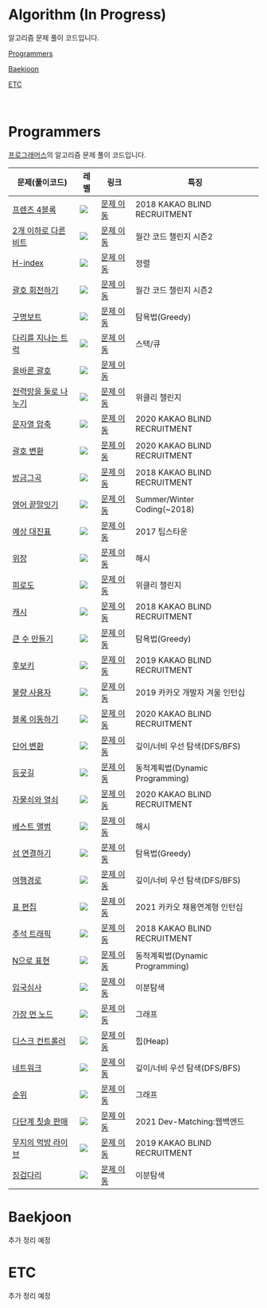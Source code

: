 # Algorithm (In Progress)

알고리즘 문제 풀이 코드입니다.

[Programmers ](#programmers)

[Baekjoon ](#baekjoon)

[ETC ](#etc)

<br>
<!--|<a href="코드링크">문제이름</a> | <img src="https://img.shields.io/static/v1?label=&message=Lv.2&color=yellow"/></a> | <a href="문제링크">문제 이동</a>|특징|-->
<!--|<a href="코드링크">문제이름</a> | <img src="https://img.shields.io/static/v1?label=&message=Lv.3&color=orange"/></a> | <a href="문제링크">문제 이동</a>|특징|-->
<!--|<a href="코드링크">문제이름</a> | <img src="https://img.shields.io/static/v1?label=&message=Lv.4&color=red"/></a> | <a href="문제링크">문제 이동</a>|특징|-->

# Programmers
<p><a href="https://programmers.co.kr/learn/challenges">프로그래머스</a>의 알고리즘 문제 풀이 코드입니다.</p>

|문제(풀이코드)|레벨|링크|특징|
|------|---|---|--------|
|<a href="https://github.com/JiyoungMa/Algorithm/blob/adadc0efbcf830aed61e4266fb95f8336e391526/Programmers/%ED%94%84%EB%A0%8C%EC%A6%884%EB%B8%94%EB%A1%9D.py">프렌즈 4블록</a> | <img src="https://img.shields.io/static/v1?label=&message=Lv.2&color=yellow"/></a> | <a href="https://programmers.co.kr/learn/courses/30/lessons/17679">문제 이동</a>|2018 KAKAO BLIND RECRUITMENT|
|<a href="https://github.com/JiyoungMa/Algorithm/blob/f1507d64e8d236424e17664cbc4d414f013692d6/Programmers/2%EA%B0%9C%20%EC%9D%B4%ED%95%98%EB%A1%9C%20%EB%8B%A4%EB%A5%B8%20%EB%B9%84%ED%8A%B8.py">2개 이하로 다른 비트</a> | <img src="https://img.shields.io/static/v1?label=&message=Lv.2&color=yellow"/></a> | <a href="https://programmers.co.kr/learn/courses/30/lessons/77885">문제 이동</a>|월간 코드 챌린지 시즌2|
|<a href="https://github.com/JiyoungMa/Algorithm/blob/f1507d64e8d236424e17664cbc4d414f013692d6/Programmers/H-index.py">H-index</a> | <img src="https://img.shields.io/static/v1?label=&message=Lv.2&color=yellow"/></a> | <a href="https://programmers.co.kr/learn/courses/30/lessons/42747">문제 이동</a>|정렬|
|<a href="https://github.com/JiyoungMa/Algorithm/blob/f1507d64e8d236424e17664cbc4d414f013692d6/Programmers/%EA%B4%84%ED%98%B8%20%ED%9A%8C%EC%A0%84%ED%95%98%EA%B8%B0.py">괄호 회전하기</a> | <img src="https://img.shields.io/static/v1?label=&message=Lv.2&color=yellow"/></a> | <a href="https://programmers.co.kr/learn/courses/30/lessons/76502">문제 이동</a>|월간 코드 챌린지 시즌2|
|<a href="https://github.com/JiyoungMa/Algorithm/blob/f1507d64e8d236424e17664cbc4d414f013692d6/Programmers/%EA%B5%AC%EB%AA%85%EB%B3%B4%ED%8A%B8.py">구명보트</a> | <img src="https://img.shields.io/static/v1?label=&message=Lv.2&color=yellow"/></a> | <a href="https://programmers.co.kr/learn/courses/30/lessons/42885">문제 이동</a>|탐욕법(Greedy)|
|<a href="https://github.com/JiyoungMa/Algorithm/blob/f1507d64e8d236424e17664cbc4d414f013692d6/Programmers/%EB%8B%A4%EB%A6%AC%EB%A5%BC%20%EC%A7%80%EB%82%98%EB%8A%94%20%ED%8A%B8%EB%9F%AD.py">다리를 지나는 트럭</a> | <img src="https://img.shields.io/static/v1?label=&message=Lv.2&color=yellow"/></a> | <a href="https://programmers.co.kr/learn/courses/30/lessons/42583">문제 이동</a>|스택/큐|
|<a href="https://github.com/JiyoungMa/Algorithm/blob/f1507d64e8d236424e17664cbc4d414f013692d6/Programmers/%EC%98%AC%EB%B0%94%EB%A5%B8%20%EA%B4%84%ED%98%B8.py">올바른 괄호</a> | <img src="https://img.shields.io/static/v1?label=&message=Lv.2&color=yellow"/></a> | <a href="https://programmers.co.kr/learn/courses/30/lessons/12909">문제 이동</a>||
|<a href="https://github.com/JiyoungMa/Algorithm/blob/f1507d64e8d236424e17664cbc4d414f013692d6/Programmers/%EC%A0%84%EB%A0%A5%EB%A7%9D%EC%9D%84%20%EB%91%98%EB%A1%9C%20%EB%82%98%EB%88%84%EA%B8%B0.py">전력망을 둘로 나누기</a> | <img src="https://img.shields.io/static/v1?label=&message=Lv.2&color=yellow"/></a> | <a href="https://programmers.co.kr/learn/courses/30/lessons/86971">문제 이동</a>|위클리 챌린지|
|<a href="https://github.com/JiyoungMa/Algorithm/blob/e2b4897de332e604fb0140ebe62dead647d13c20/Programmers/%EB%AC%B8%EC%9E%90%EC%97%B4%20%EC%95%95%EC%B6%95.py">문자열 압축</a> | <img src="https://img.shields.io/static/v1?label=&message=Lv.2&color=yellow"/></a> | <a href="https://programmers.co.kr/learn/courses/30/lessons/60057">문제 이동</a>|2020 KAKAO BLIND RECRUITMENT|
|<a href="https://github.com/JiyoungMa/Algorithm/blob/986ad77ab89ccd4713f0943bd5eec1e9ffd9d318/Programmers/%EA%B4%84%ED%98%B8%20%EB%B3%80%ED%99%98.py">괄호 변환</a> | <img src="https://img.shields.io/static/v1?label=&message=Lv.2&color=yellow"/></a> | <a href="https://programmers.co.kr/learn/courses/30/lessons/60058">문제 이동</a>|2020 KAKAO BLIND RECRUITMENT|
|<a href="https://github.com/JiyoungMa/Algorithm/blob/21be1c916cdd4c771c24d24eb85392c7c13905e7/Programmers/%EB%B0%A9%EA%B8%88%EA%B7%B8%EA%B3%A1.py">방금그곡</a> | <img src="https://img.shields.io/static/v1?label=&message=Lv.2&color=yellow"/></a> | <a href="https://programmers.co.kr/learn/courses/30/lessons/17683">문제 이동</a>|2018 KAKAO BLIND RECRUITMENT|
|<a href="https://github.com/JiyoungMa/Algorithm/blob/21be1c916cdd4c771c24d24eb85392c7c13905e7/Programmers/%EC%98%81%EC%96%B4%20%EB%81%9D%EB%A7%90%EC%9E%87%EA%B8%B0.py">영어 끝말잇기</a> | <img src="https://img.shields.io/static/v1?label=&message=Lv.2&color=yellow"/></a> | <a href="https://programmers.co.kr/learn/courses/30/lessons/12981">문제 이동</a>|Summer/Winter Coding(~2018)|
|<a href="https://github.com/JiyoungMa/Algorithm/blob/21be1c916cdd4c771c24d24eb85392c7c13905e7/Programmers/%EC%98%88%EC%83%81%20%EB%8C%80%EC%A7%84%ED%91%9C.py">예상 대진표</a> | <img src="https://img.shields.io/static/v1?label=&message=Lv.2&color=yellow"/></a> | <a href="https://programmers.co.kr/learn/courses/30/lessons/12985">문제 이동</a>|2017 팁스타운|
|<a href="https://github.com/JiyoungMa/Algorithm/blob/21be1c916cdd4c771c24d24eb85392c7c13905e7/Programmers/%EC%9C%84%EC%9E%A5.py">위장</a> | <img src="https://img.shields.io/static/v1?label=&message=Lv.2&color=yellow"/></a> | <a href="https://programmers.co.kr/learn/courses/30/lessons/42578">문제 이동</a>|해시|
|<a href="https://github.com/JiyoungMa/Algorithm/blob/58b6a51d0e60e944d9a25b7d84d1a9ecb5d91334/Programmers/%EC%9C%84%ED%81%B4%EB%A6%AC%20%EC%B1%8C%EB%A6%B0%EC%A7%80%2012%EC%A3%BC%EC%B0%A8%20%ED%94%BC%EB%A1%9C%EB%8F%84.py">피로도</a> | <img src="https://img.shields.io/static/v1?label=&message=Lv.2&color=yellow"/></a> | <a href="https://programmers.co.kr/learn/courses/30/lessons/87946">문제 이동</a>|위클리 챌린지|
|<a href="https://github.com/JiyoungMa/Algorithm/blob/58b6a51d0e60e944d9a25b7d84d1a9ecb5d91334/Programmers/%EC%B9%B4%EC%B9%B4%EC%98%A4%201%EC%B0%A8%20%EC%BA%90%EC%8B%9C.py">캐시</a> | <img src="https://img.shields.io/static/v1?label=&message=Lv.2&color=yellow"/></a> | <a href="https://programmers.co.kr/learn/courses/30/lessons/17680">문제 이동</a>|2018 KAKAO BLIND RECRUITMENT|
|<a href="https://github.com/JiyoungMa/Algorithm/blob/58b6a51d0e60e944d9a25b7d84d1a9ecb5d91334/Programmers/%ED%81%B0%20%EC%88%98%20%EB%A7%8C%EB%93%A4%EA%B8%B0.py">큰 수 만들기</a> | <img src="https://img.shields.io/static/v1?label=&message=Lv.2&color=yellow"/></a> | <a href="https://programmers.co.kr/learn/courses/30/lessons/42883">문제 이동</a>|탐욕법(Greedy)|
|<a href="https://github.com/JiyoungMa/Algorithm/blob/58b6a51d0e60e944d9a25b7d84d1a9ecb5d91334/Programmers/%ED%9B%84%EB%B3%B4%ED%82%A4.py">후보키</a> | <img src="https://img.shields.io/static/v1?label=&message=Lv.2&color=yellow"/></a> | <a href="https://programmers.co.kr/learn/courses/30/lessons/42890">문제 이동</a>|2019 KAKAO BLIND RECRUITMENT|
|<a href="https://github.com/JiyoungMa/Algorithm/blob/0264c1e547336302fc8fb151391b39146ea6b4d6/Programmers/%EB%B6%88%EB%9F%89%20%EC%82%AC%EC%9A%A9%EC%9E%90.py">불량 사용자</a> | <img src="https://img.shields.io/static/v1?label=&message=Lv.3&color=orange"/></a> | <a href="https://programmers.co.kr/learn/challenges">문제 이동</a>|2019 카카오 개발자 겨울 인턴십|
|<a href="https://github.com/JiyoungMa/Algorithm/blob/d576a7682f39b9405f79a9a15919add8240ef9d7/Programmers/%EB%B8%94%EB%A1%9D%20%EC%9D%B4%EB%8F%99%ED%95%98%EA%B8%B0.py">블록 이동하기</a> | <img src="https://img.shields.io/static/v1?label=&message=Lv.3&color=orange"/></a> | <a href="https://programmers.co.kr/learn/courses/30/lessons/60063">문제 이동</a>|2020 KAKAO BLIND RECRUITMENT|
|<a href="https://github.com/JiyoungMa/Algorithm/blob/f1507d64e8d236424e17664cbc4d414f013692d6/Programmers/%EB%8B%A8%EC%96%B4%20%EB%B3%80%ED%99%98.py">단어 변환</a> | <img src="https://img.shields.io/static/v1?label=&message=Lv.3&color=orange"/></a> | <a href="https://programmers.co.kr/learn/courses/30/lessons/43163">문제 이동</a>|깊이/너비 우선 탐색(DFS/BFS)|
|<a href="https://github.com/JiyoungMa/Algorithm/blob/f1507d64e8d236424e17664cbc4d414f013692d6/Programmers/%EB%93%B1%EA%B5%A3%EA%B8%B8.py">등굣길</a> | <img src="https://img.shields.io/static/v1?label=&message=Lv.3&color=orange"/></a> | <a href="https://programmers.co.kr/learn/courses/30/lessons/42898">문제 이동</a>|동적계획법(Dynamic Programming)|
|<a href="https://github.com/JiyoungMa/Algorithm/blob/dce9cf2316a91a3c1ae1d07393527c12c5ae77c0/Programmers/%EC%9E%90%EB%AC%BC%EC%87%A0%EC%99%80%20%EC%97%B4%EC%87%A0.py">자물쇠와 열쇠</a> | <img src="https://img.shields.io/static/v1?label=&message=Lv.3&color=orange"/></a> | <a href="https://programmers.co.kr/learn/courses/30/lessons/60059">문제 이동</a>|2020 KAKAO BLIND RECRUITMENT|
|<a href="https://github.com/JiyoungMa/Algorithm/blob/21be1c916cdd4c771c24d24eb85392c7c13905e7/Programmers/%EB%B2%A0%EC%8A%A4%ED%8A%B8%20%EC%95%A8%EB%B2%94.py">베스트 앨범</a> | <img src="https://img.shields.io/static/v1?label=&message=Lv.3&color=orange"/></a> | <a href="https://programmers.co.kr/learn/courses/30/lessons/42579">문제 이동</a>|해시|
|<a href="https://github.com/JiyoungMa/Algorithm/blob/21be1c916cdd4c771c24d24eb85392c7c13905e7/Programmers/%EC%84%AC%20%EC%97%B0%EA%B2%B0%ED%95%98%EA%B8%B0.py">섬 연결하기</a> | <img src="https://img.shields.io/static/v1?label=&message=Lv.3&color=orange"/></a> | <a href="https://programmers.co.kr/learn/courses/30/lessons/42861">문제 이동</a>|탐욕법(Greedy)|
|<a href="https://github.com/JiyoungMa/Algorithm/blob/21be1c916cdd4c771c24d24eb85392c7c13905e7/Programmers/%EC%97%AC%ED%96%89%EA%B2%BD%EB%A1%9C.py">여행경로</a> | <img src="https://img.shields.io/static/v1?label=&message=Lv.3&color=orange"/></a> | <a href="https://programmers.co.kr/learn/courses/30/lessons/43164">문제 이동</a>|깊이/너비 우선 탐색(DFS/BFS)|
|<a href="https://github.com/JiyoungMa/Algorithm/blob/58b6a51d0e60e944d9a25b7d84d1a9ecb5d91334/Programmers/%ED%91%9C%20%ED%8E%B8%EC%A7%91.py">표 편집</a> | <img src="https://img.shields.io/static/v1?label=&message=Lv.3&color=orange"/></a> | <a href="https://programmers.co.kr/learn/courses/30/lessons/81303">문제 이동</a>|2021 카카오 채용연계형 인턴십|
|<a href="https://github.com/JiyoungMa/Algorithm/blob/4910b2c59e5c53eecaa7eace52a56274ba8d401a/Programmers/%EC%B6%94%EC%84%9D%20%ED%8A%B8%EB%9E%98%ED%94%BD.py">추석 트래픽</a> | <img src="https://img.shields.io/static/v1?label=&message=Lv.3&color=orange"/></a> | <a href="https://programmers.co.kr/learn/courses/30/lessons/17676">문제 이동</a>|2018 KAKAO BLIND RECRUITMENT|
|<a href="https://github.com/JiyoungMa/Algorithm/blob/7f7582fc7f64472d71b71fed3303a847c4731f96/Programmers/N%EC%9C%BC%EB%A1%9C%20%ED%91%9C%ED%98%84.py">N으로 표현</a> | <img src="https://img.shields.io/static/v1?label=&message=Lv.3&color=orange"/></a> | <a href="https://programmers.co.kr/learn/courses/30/lessons/42895">문제 이동</a>|동적계획법(Dynamic Programming)|
|<a href="https://github.com/JiyoungMa/Algorithm/blob/6de6c8f141b3932d3500b706e35bcc1d04f761c1/Programmers/%EC%9E%85%EA%B5%AD%20%EC%8B%AC%EC%82%AC.py">입국심사</a> | <img src="https://img.shields.io/static/v1?label=&message=Lv.3&color=orange"/></a> | <a href="https://programmers.co.kr/learn/courses/30/lessons/43238">문제 이동</a>|이분탐색|
|<a href="https://github.com/JiyoungMa/Algorithm/blob/ad5a60e26c3ab8e8bdb1f4e157077f3ba481a6c2/Programmers/%EA%B0%80%EC%9E%A5%20%EB%A8%BC%20%EB%85%B8%EB%93%9C.py">가장 먼 노드</a> | <img src="https://img.shields.io/static/v1?label=&message=Lv.3&color=orange"/></a> | <a href="https://programmers.co.kr/learn/courses/30/lessons/49189">문제 이동</a>|그래프|
|<a href="https://github.com/JiyoungMa/Algorithm/blob/ad4c85a19b0ec63e47ac6a795f6f0c72ec92bcaa/Programmers/%EB%94%94%EC%8A%A4%ED%81%AC%20%EC%BB%A8%ED%8A%B8%EB%A1%A4%EB%9F%AC.py">디스크 컨트롤러</a> | <img src="https://img.shields.io/static/v1?label=&message=Lv.3&color=orange"/></a> | <a href="https://programmers.co.kr/learn/courses/30/lessons/42627">문제 이동</a>|힙(Heap)|
|<a href="https://github.com/JiyoungMa/Algorithm/blob/b0f720cf96c05f2e11d6972363566c46abc81b40/Programmers/%EB%84%A4%ED%8A%B8%EC%9B%8C%ED%81%AC.py">네트워크</a> | <img src="https://img.shields.io/static/v1?label=&message=Lv.3&color=orange"/></a> | <a href="https://programmers.co.kr/learn/courses/30/lessons/43162">문제 이동</a>|깊이/너비 우선 탐색(DFS/BFS)|
|<a href="https://github.com/JiyoungMa/Algorithm/blob/a242a2f3562e62e22d5111d0bc67c085ab051b04/Programmers/%EC%88%9C%EC%9C%84.py">순위</a> | <img src="https://img.shields.io/static/v1?label=&message=Lv.3&color=orange"/></a> | <a href="https://programmers.co.kr/learn/courses/30/lessons/49191">문제 이동</a>|그래프|
|<a href="https://github.com/JiyoungMa/Algorithm/blob/b7cb9b0b56373e28009b5ca7403e8d8d507657c0/Programmers/%EB%8B%A4%EB%8B%A8%EA%B3%84%20%EC%B9%AB%EC%86%94%20%ED%8C%90%EB%A7%A4.py">다단계 칫솔 판매</a> | <img src="https://img.shields.io/static/v1?label=&message=Lv.3&color=orange"/></a> | <a href="https://programmers.co.kr/learn/courses/30/lessons/77486">문제 이동</a>|2021 Dev-Matching:웹백엔드|
|<a href="https://github.com/JiyoungMa/Algorithm/blob/9461d0ea34ae72adec1fad32e7f9d3a01fce5783/Programmers/%EB%AC%B4%EC%A7%80%EC%9D%98%20%EB%A8%B9%EB%B0%A9%20%EB%9D%BC%EC%9D%B4%EB%B8%8C.py">무지의 먹방 라이브</a> | <img src="https://img.shields.io/static/v1?label=&message=Lv.4&color=red"/></a> | <a href="https://programmers.co.kr/learn/courses/30/lessons/42891">문제 이동</a>|2019 KAKAO BLIND RECRUITMENT|
|<a href="https://github.com/JiyoungMa/Algorithm/blob/dd6004976ed78258f85602a24ff60e5bd96af01a/Programmers/%EC%A7%95%EA%B2%80%EB%8B%A4%EB%A6%AC.py">징검다리</a> | <img src="https://img.shields.io/static/v1?label=&message=Lv.4&color=red"/></a> | <a href="https://programmers.co.kr/learn/courses/30/lessons/43236">문제 이동</a>|이분탐색|


# Baekjoon
<p> 추가 정리 예정 </p>


# ETC
<p> 추가 정리 예정 </p>
